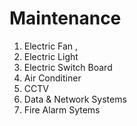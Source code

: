 # Maintenance
1. Electric Fan , 
2. Electric Light 
3. Electric Switch Board
4. Air Conditiner
5. CCTV
6. Data & Network Systems
7. Fire Alarm Sytems 
    